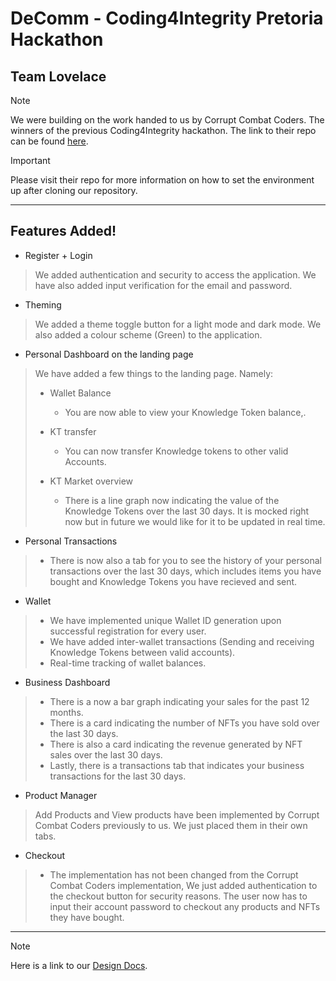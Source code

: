 # DeComm - Coding4Integrity Pretoria Hackathon
## Team Lovelace 

> [!NOTE]
> We were building on the work handed to us by Corrupt Combat Coders. The winners of the previous Coding4Integrity hackathon. The link to their repo can be found [here](https://github.com/KnowledgeFound/Coding4Integrity-DeComm-Hackathon).

> [!IMPORTANT]
> Please visit their repo for more information on how to set the environment up after cloning our repository.

---

## Features Added!

- Register + Login
> We added authentication and security to access the application. We have also added input verification for the email and password.
- Theming 
> We added a theme toggle button for a light mode and dark mode. We also added a colour scheme (Green) to the application.
- Personal Dashboard on the landing page
> We have added a few things to the landing page. Namely:
> - Wallet Balance
> 
>   - You are now able to view your Knowledge Token balance,.
> 
> - KT transfer
>
>   - You can now transfer Knowledge tokens to other valid Accounts.
>
> - KT Market overview
> 
>   - There is a line graph now indicating the value of the Knowledge Tokens over the last 30 days. It is mocked right now but in future we would like for it to be updated in real time.

- Personal Transactions
 
>   - There is now also a tab for you to see the history of your personal transactions over the last 30 days, which includes items you have bought and Knowledge Tokens you have recieved and sent.

- Wallet

>   - We have implemented unique Wallet ID generation upon successful registration for every user.
>   - We have added inter-wallet transactions (Sending and receiving Knowledge Tokens between valid accounts).
>   - Real-time tracking of wallet balances.

- Business Dashboard

> - There is a now a bar graph indicating your sales for the past 12 months.
> - There is a card indicating the number of NFTs you have sold over the last 30 days.
> - There is also a card indicating the revenue generated by NFT sales over the last 30 days.
> - Lastly, there is a transactions tab that indicates your business transactions for the last 30 days.

- Product Manager

> Add Products and View products have been implemented by Corrupt Combat Coders previously to us. We just placed them in their own tabs.

- Checkout

> - The implementation has not been changed from the Corrupt Combat Coders implementation, We just added authentication to the checkout button for security reasons. The user now has to input their account password to checkout any products and NFTs they have bought.

---

> [!NOTE]
> Here is a link to our [Design Docs](https://github.com/KnowledgeFound/Coding4Integrity-DeComm-Hackathon).

